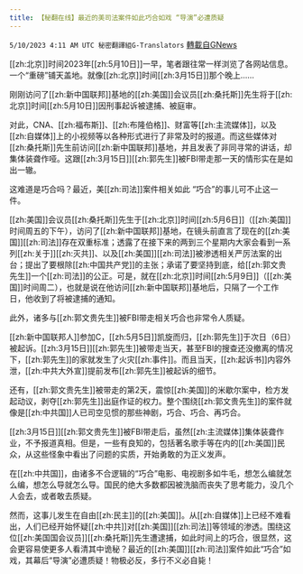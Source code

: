 ```yaml
---
title: 【秘翻在线】最近的美司法案件如此巧合如戏 “导演”必遭质疑
---
```

`5/10/2023 4:11 AM UTC 秘密翻譯組G-Translators` [轉載自GNews](https://gnews.org/articles/1288156)

         

[[zh:北京]]时间2023年[[zh:5月10日]]一早，笔者跟往常一样浏览了各网站信息。一个“重磅”铺天盖地。就像[[zh:北京]]时间[[zh:3月15日]]那个晚上……

刚刚访问了[[zh:新中国联邦]]基地的[[zh:美国]]会议员[[zh:桑托斯]]先生将于[[zh:北京]]时间[[zh:5月10日]]因刑事起诉被逮捕、被庭审。

对此，CNA、[[zh:福布斯]]、[[zh:布隆伯格]]、财富等[[zh:主流媒体]]，以及[[zh:自媒体]]上的小视频等以各种形式进行了非常及时的报道。而这些媒体对[[zh:桑托斯]]先生前访问[[zh:新中国联邦]]基地，并且发表了非同寻常的讲话，却集体装聋作哑。这跟[[zh:3月15日]][[zh:郭先生]]被FBI带走那一天的情形实在是如出一辙。

这难道是巧合吗？最近，美[[zh:司法]]案件相关如此 “巧合”的事儿可不止这一件。

[[zh:美国]]会议员[[zh:桑托斯]]先生于[[zh:北京]]时间[[zh:5月6日]]（[[zh:美国]]时间周五的下午），访问了[[zh:新中国联邦]]基地，在镜头前直言了现在的[[zh:美国]][[zh:司法]]存在双重标准；透露了在接下来的两到三个星期内大家会看到一系列[[zh:关于]][[zh:灭共]]、以及[[zh:美国]][[zh:司法]]被渗透相关严厉法案的出台；提出了要根除[[zh:中国共产党]]的主张；承诺了要坚持到底，给[[zh:郭文贵先生]]一个[[zh:司法]]的公正。可是，就在[[zh:北京]]时间[[zh:5月9日]]（[[zh:美国]]时间周二），也就是说在他访问[[zh:新中国联邦]]基地后，只隔了一个工作日，他收到了将被逮捕的通知。

此外，诸多与[[zh:郭文贵先生]]被FBI带走相关巧合也非常令人质疑。

[[zh:新中国联邦人]]参加C，[[zh:5月5日]]凯旋而归，[[zh:郭先生]]于次日（6日）被起诉。[[zh:3月15日]][[zh:郭先生]]被带走当天，甚至FBI的搜查还没撤离的情况下，[[zh:郭先生]]的家就发生了火灾[[zh:事件]]。而且当天，[[zh:起诉书]]内容外泄，[[zh:中共大外宣]]提前发布[[zh:郭先生]]被起诉的细节。

还有，[[zh:郭文贵先生]]被带走的第2天，震惊[[zh:美国]]的米歇尔案中，检方发起动议，剥夺[[zh:郭先生]]出庭作证的权力。整个围绕[[zh:郭文贵先生]]的案件就像是[[zh:中共国]]人已司空见惯的那些神剧，巧合、巧合、再巧合。

[[zh:3月15日]][[zh:郭文贵先生]]被FBI带走后，虽然[[zh:主流媒体]]集体装聋作业，不予报道真相。但是，一些有良知的，包括著名歌手等在内的[[zh:美国]]民众，从这些怪象中看出了问题的实质，开始勇敢的为正义发声。

在[[zh:中共国]]，由诸多不合逻辑的“巧合”电影、电视剧多如牛毛，想怎么编就怎么编，想怎么导就怎么导。国民的绝大多数都因被洗脑而丧失了思考能力，没几个人会去，或者敢去质疑。

然而，这事儿发生在自由[[zh:民主]]的[[zh:美国]]。从[[zh:自媒体]]上已经不难看出，人们已经开始怀疑[[zh:中共]]对[[zh:美国]][[zh:司法]]等领域的渗透。围绕这位[[zh:美国国会议员]][[zh:桑托斯]]先生遭逮捕，如此时间上的巧合，很显然，这会更容易使更多人看清其中诡秘？最近的[[zh:美国]][[zh:司法]]案件如此“巧合”如戏，其幕后“导演”必遭质疑！物极必反，多行不义必自毙！
